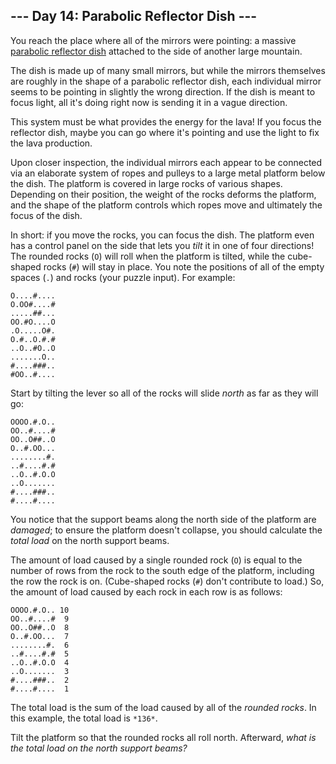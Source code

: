 --- Day 14: Parabolic Reflector Dish ---
----------------------------------------

You reach the place where all of the mirrors were pointing: a massive [parabolic
reflector dish](https://en.wikipedia.org/wiki/Parabolic_reflector) attached to
the side of another large mountain.


The dish is made up of many small mirrors, but while the mirrors themselves are
roughly in the shape of a parabolic reflector dish, each individual mirror seems
to be pointing in slightly the wrong direction. If the dish is meant to focus
light, all it's doing right now is sending it in a vague direction.


This system must be what provides the energy for the lava! If you focus the
reflector dish, maybe you can go where it's pointing and use the light to fix
the lava production.


Upon closer inspection, the individual mirrors each appear to be connected via
an elaborate system of ropes and pulleys to a large metal platform below the
dish. The platform is covered in large rocks of various shapes. Depending on
their position, the weight of the rocks deforms the platform, and the shape of
the platform controls which ropes move and ultimately the focus of the dish.


In short: if you move the rocks, you can focus the dish. The platform even has a
control panel on the side that lets you *tilt* it in one of four directions! The
rounded rocks (`O`) will roll when the platform is tilted, while the cube-shaped
rocks (`#`) will stay in place. You note the positions of all of the empty
spaces (`.`) and rocks (your puzzle input). For example:



```
O....#....
O.OO#....#
.....##...
OO.#O....O
.O.....O#.
O.#..O.#.#
..O..#O..O
.......O..
#....###..
#OO..#....

```

Start by tilting the lever so all of the rocks will slide *north* as far as they
will go:



```
OOOO.#.O..
OO..#....#
OO..O##..O
O..#.OO...
........#.
..#....#.#
..O..#.O.O
..O.......
#....###..
#....#....

```

You notice that the support beams along the north side of the platform are
*damaged*; to ensure the platform doesn't collapse, you should calculate the
*total load* on the north support beams.


The amount of load caused by a single rounded rock (`O`) is equal to the number
of rows from the rock to the south edge of the platform, including the row the
rock is on. (Cube-shaped rocks (`#`) don't contribute to load.) So, the amount
of load caused by each rock in each row is as follows:



```
OOOO.#.O.. 10
OO..#....#  9
OO..O##..O  8
O..#.OO...  7
........#.  6
..#....#.#  5
..O..#.O.O  4
..O.......  3
#....###..  2
#....#....  1

```

The total load is the sum of the load caused by all of the *rounded rocks*. In
this example, the total load is `*136*`.


Tilt the platform so that the rounded rocks all roll north. Afterward, *what is
the total load on the north support beams?*



